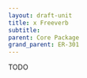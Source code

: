```yaml
---
layout: draft-unit
title: x Freeverb
subtitle: 
parent: Core Package
grand_parent: ER-301
---
```


TODO
